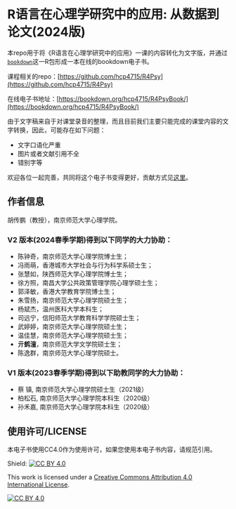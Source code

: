 # R语言在心理学研究中的应用: 从数据到论文(2024版)

本repo用于将《R语言在心理学研究中的应用》一课的内容转化为文字版，并通过[`bookdown`](https://bookdown.org/)这一R包形成一本在线的bookdown电子书。

课程相关的repo：[https://github.com/hcp4715/R4Psy](https://github.com/hcp4715/R4Psy)

在线电子书地址：[https://bookdown.org/hcp4715/R4PsyBook/](https://bookdown.org/hcp4715/R4PsyBook/)

由于文字稿来自于对课堂录音的整理，而且目前我们主要只能完成的课堂内容的文字转换，因此，可能存在如下问题：

-   文字口语化严重
-   图片或者文献引用不全
-   错别字等

欢迎各位一起完善，共同将这个电子书变得更好，贡献方式见[这里](https://bookdown.org/hcp4715/R4PsyBook/#%E5%A6%82%E4%BD%95%E5%B8%AE%E5%8A%A9%E5%AE%8C%E5%96%84%E6%9C%AC%E4%B9%A6)。

## 作者信息

胡传鹏（教授），南京师范大学心理学院。

### V2 版本(2024春季学期)得到以下同学的大力协助：

- 陈钟奇，南京师范大学心理学院博士生；
- 冯雨萌，香港城市大学社会与行为科学系硕士生；
- 张慧如，陕西师范大学心理学院博士生；
- 徐方照，南昌大学公共政策管理学院心理学硕士生；
- 郭泽敏，香港大学教育学院博士生；
- 朱雪扬，南京师范大学心理学院硕士生；
- 杨斌杰，温州医科大学本科生；
- 司远宁，信阳师范大学教育科学学院硕士生；
- 武婷婷，南京师范大学心理学院硕士生；
- 温佳慧，南京师范大学心理学院硕士生；
- **亓鹤潼**，南京师范大学文学院硕士生；
- 陈逸群，南京师范大学心理学院硕士。


### V1 版本(2023春季学期)得到以下助教同学的大力协助：

- 蔡  镇, 南京师范大学心理学院硕士生（2021级）
- 柏松石, 南京师范大学心理学院本科生（2020级）
- 孙禾嘉, 南京师范大学心理学院本科生（2020级）

## 使用许可/LICENSE

本电子书使用CC4.0作为使用许可，如果您使用本电子书内容，请规范引用。

Shield: [![CC BY 4.0](https://img.shields.io/badge/License-CC%20BY%204.0-lightgrey.svg)](http://creativecommons.org/licenses/by/4.0/)

This work is licensed under a [Creative Commons Attribution 4.0 International License](http://creativecommons.org/licenses/by/4.0/).

[![CC BY 4.0](https://i.creativecommons.org/l/by/4.0/88x31.png)](http://creativecommons.org/licenses/by/4.0/)

<!--

# change directory:
setwd("./Book")

# render to gitbook:
bookdown::render_book(input = "index.Rmd", "bookdown::gitbook")

# render pdf (not solved yet):
bookdown::render_book(input = "Book", "bookdown::pdf_book")

# upload to bookdown:
bookdown::publish_book(name = "R4PsyBook", account = NULL, server = NULL,  render = c("none", "local", "server"))
-->
